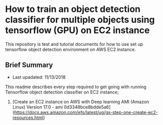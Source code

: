# How to train an object detection classifier for multiple objects using tensorflow (GPU) on EC2 instance
This repository is test and tutorial documents for how to use set up tensorflow object detection environment on AWS EC2 instance. 

## Brief Summary

* Last upadated: 11/13/2018  

This readme describes every step required to get going with running Tensorflow object detection classifier on EC2 instance;

1. [Create an EC2 instance on AWS with Deep learning AMI (Amazon Linux) Version 17.0 - ami 0d3348bce8bdde5a6] (https://docs.aws.amazon.com/efs/latest/ug/gs-step-one-create-ec2-resources.html)

